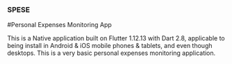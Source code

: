 ### SPESE
#Personal Expenses Monitoring App

This is a Native application built on Flutter 1.12.13 with Dart 2.8, applicable to being install in Android & iOS mobile phones & tablets, and even though desktops. This is a very basic personal expenses monitoring application.
